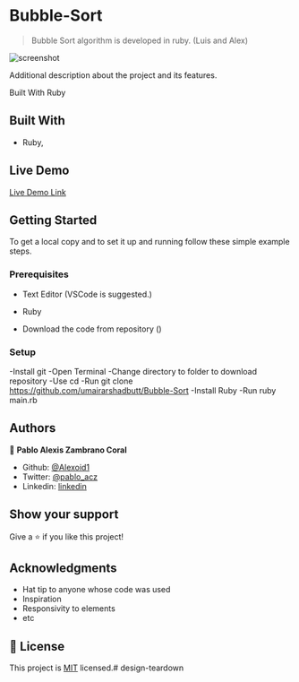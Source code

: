 # Bubble-Sort


> Bubble Sort algorithm is developed in ruby. (Luis and Alex)

![screenshot](./images/screencapture2.png)

Additional description about the project and its features.

Built With
Ruby

## Built With

- Ruby,


## Live Demo

[Live Demo Link](https://repl.it/join/ufbaipxm-alexzambrano)


## Getting Started



To get a local copy  and to set it up and running follow these simple example steps.

### Prerequisites

- Text Editor (VSCode is suggested.)
- Ruby

- Download the code from repository () 

### Setup
-Install git
-Open Terminal
-Change directory to folder to download repository
-Use cd <file-path>
-Run git clone https://github.com/umairarshadbutt/Bubble-Sort
-Install Ruby
-Run ruby main.rb

## Authors


👤 **Pablo Alexis Zambrano Coral**

- Github: [@Alexoid1](https://github.com/Alexoid1)
- Twitter: [@pablo_acz](https://twitter.com/pablo_acz)
- Linkedin: [linkedin](https://www.linkedin.com/in/pablo-alexis-zambrano-coral-7a614a189/)



## Show your support

Give a ⭐️ if you like this project!

## Acknowledgments

- Hat tip to anyone whose code was used
- Inspiration
- Responsivity to elements
- etc

## 📝 License

This project is [MIT](LICENSE) licensed.# design-teardown
